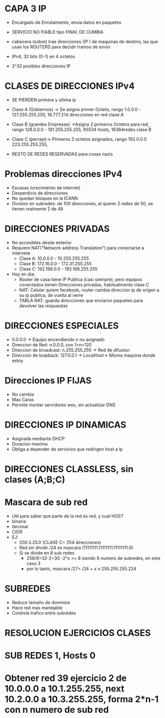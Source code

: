 # CAPA 3 IP
- Encargado de Enrutamiento, envia datos en paquetes
- SERVICIO NO FIABLE tipo FINAL DE CUMBIA
- cabecera (sobre) trae direcciones (IP ) de maquinas de destino, las que  usan los ROUTERS para decidir tramos de envío
- IPv4, 32 bits (0-1) en 4 octetos



- 2^32 posibles direcciones IP

# CLASES DE DIRECCIONES IPv4
- SE PIERDEN primera y ultima ip
- Clase A (Gobiernos) -> Se asigna primer Octeto, rango 1.0.0.0 - 127.255.255.255, 16.777.214 direcciones en red clase A
- Clase B (grandes Empresas) ->Asigna 2 primeros Octetos para red, rango 128.0.0.0 - 191.255.255.255, 65534 hosts, 16384redes clase B

- Clase C (perraje)-> Primeros 3 octetos asignados, rango 192.0.0.0 223.255.255.255, 

- RESTO DE REDES RESERVADAS para cosas nazis

# Problemas direcciones IPv4
- Escasas (crecimiento de internet)
- Desperdicio de direcciones 
- No quedan bloques en la ICANN
- Division en subredes: de 100 direcciones, al querer 2 redes de 50, se tienen realmente 2 de 48

# DIRECCIONES PRIVADAS
- No accesibles desde exterior
- Requiere NAT("Network address Translation")  para conectarse a internete
   - Clase A: 10.0.0.0 - 10.255.255.255
   - Clase B: 172.16.0.0 - 172.31.255.255
   - Clase C: 192.168.0.0 - 192.168.255.255
- Hoy en dia:
  - Router de casa tiene IP Publica (casi siempre), pero equipos conectados tienen Direcciones privadas, habitualmente clase C
  - NAT: Celular quiere facebook, router cambia direccion ip de origen a su ip publica, de vuelta al verre
  - TABLA NAT: guarda direcciones que enviaron paquetes para devolver las respuestas

# DIRECCIONES ESPECIALES
- 0.0.0.0 -> Equipo encendiendo o no asignado
- Direccion de Red: n.0.0.0, con 1<n<120
- Direccion de broadcast: n.255.255.255 -> Red de difusion
- Direccion de loopback: 127.0.0.1 -> LocalHost-> Misma maquina donde estoy

# Direcciones IP FIJAS
- No cambia
- Mas Caras
- Permite montar servidores wes, sin actualizar DNS

# DIRECCIONES IP DINAMICAS
- Asignada mediante DHCP
- Duracion maxima
- Obliga a depender de servicios que redirigen host a ip

# DIRECCIONES CLASSLESS, sin clases (A;B;C)
# Mascara de sub red
- Util para saber que parte de la red es red, y cual HOST
- binaria
- decimal
- CIDR
- EJ:
  - 200.3.25.0 (CLASE C= 254 direcciones)
  - Red sin dividir /24 es mascara (11111111.11111111.11111111.0)
  - Si se divide en 8 sub redes
    - 256/8=32-2=30
    -2^x >= 8 siendo 8 numero de subredes, en este caso 3
    - por lo tanto, mascara /27= /24 + x o 255.255.255.224
# SUBREDES
- Reduce tamaño de dominios
- Hace red mas manejable
- Controla trafico entre subredes

# RESOLUCION EJERCICIOS CLASES
# SUB REDES 1, Hosts 0
# Obtener red 39 ejercicio 2 de 10.0.0.0 a 10.1.255.255, next 10.2.0.0 a 10.3.255.255, forma 2*n-1 con n numero de sub red

